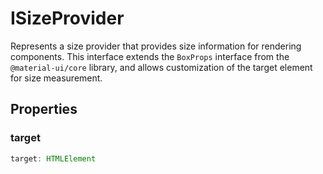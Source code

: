 # ISizeProvider

Represents a size provider that provides size information for rendering components.
This interface extends the `BoxProps` interface from the `@material-ui/core` library, and allows
customization of the target element for size measurement.

## Properties

### target

```ts
target: HTMLElement
```
